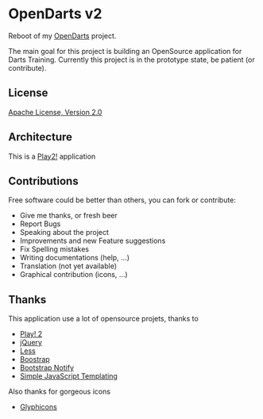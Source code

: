 OpenDarts v2
=====================================

Reboot of my [OpenDarts](https://github.com/ilaborie/OpenDarts) project.


The main goal for this project is building an OpenSource application for Darts Training.
Currently this project is in the prototype state, be patient (or contribute).

License
-------

[Apache License, Version 2.0](http://www.apache.org/licenses/LICENSE-2.0)

Architecture
------------

This is a [Play2!](http://www.playframework.org/) application


Contributions
-------------
Free software could be better than others, you can fork or contribute:
* Give me thanks, or fresh beer
* Report Bugs
* Speaking about the project
* Improvements and new Feature suggestions
* Fix Spelling mistakes
* Writing documentations (help, ...)
* Translation (not yet available)
* Graphical contribution (icons,  ...)


Thanks
------

This application use a lot of opensource projets, thanks to

* [Play! 2](http://www.playframework.org/)
* [jQuery](http://jquery.com/)
* [Less](http://lesscss.org/)
* [Boostrap](http://twitter.github.com/bootstrap/)
* [Bootstrap Notify](http://nijikokun.github.com/bootstrap-notify/)
* [Simple JavaScript Templating](http://ejohn.org/)

Also thanks for gorgeous icons

* [Glyphicons](http://glyphicons.com/)